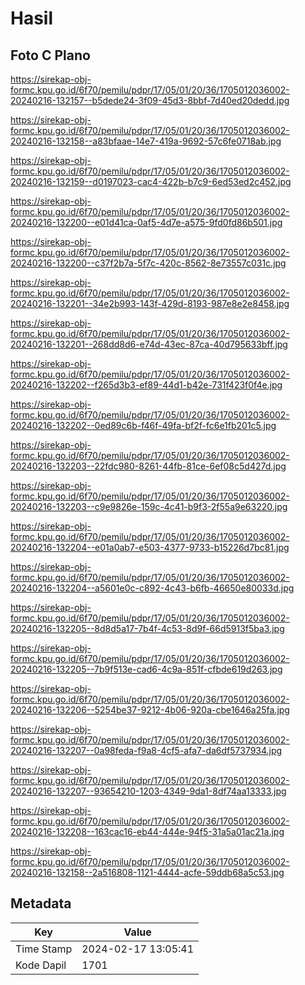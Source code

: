# Hasil

## Foto C Plano

https://sirekap-obj-formc.kpu.go.id/6f70/pemilu/pdpr/17/05/01/20/36/1705012036002-20240216-132157--b5dede24-3f09-45d3-8bbf-7d40ed20dedd.jpg

https://sirekap-obj-formc.kpu.go.id/6f70/pemilu/pdpr/17/05/01/20/36/1705012036002-20240216-132158--a83bfaae-14e7-419a-9692-57c6fe0718ab.jpg

https://sirekap-obj-formc.kpu.go.id/6f70/pemilu/pdpr/17/05/01/20/36/1705012036002-20240216-132159--d0197023-cac4-422b-b7c9-6ed53ed2c452.jpg

https://sirekap-obj-formc.kpu.go.id/6f70/pemilu/pdpr/17/05/01/20/36/1705012036002-20240216-132200--e01d41ca-0af5-4d7e-a575-9fd0fd86b501.jpg

https://sirekap-obj-formc.kpu.go.id/6f70/pemilu/pdpr/17/05/01/20/36/1705012036002-20240216-132200--c37f2b7a-5f7c-420c-8562-8e73557c031c.jpg

https://sirekap-obj-formc.kpu.go.id/6f70/pemilu/pdpr/17/05/01/20/36/1705012036002-20240216-132201--34e2b993-143f-429d-8193-987e8e2e8458.jpg

https://sirekap-obj-formc.kpu.go.id/6f70/pemilu/pdpr/17/05/01/20/36/1705012036002-20240216-132201--268dd8d6-e74d-43ec-87ca-40d795633bff.jpg

https://sirekap-obj-formc.kpu.go.id/6f70/pemilu/pdpr/17/05/01/20/36/1705012036002-20240216-132202--f265d3b3-ef89-44d1-b42e-731f423f0f4e.jpg

https://sirekap-obj-formc.kpu.go.id/6f70/pemilu/pdpr/17/05/01/20/36/1705012036002-20240216-132202--0ed89c6b-f46f-49fa-bf2f-fc6e1fb201c5.jpg

https://sirekap-obj-formc.kpu.go.id/6f70/pemilu/pdpr/17/05/01/20/36/1705012036002-20240216-132203--22fdc980-8261-44fb-81ce-6ef08c5d427d.jpg

https://sirekap-obj-formc.kpu.go.id/6f70/pemilu/pdpr/17/05/01/20/36/1705012036002-20240216-132203--c9e9826e-159c-4c41-b9f3-2f55a9e63220.jpg

https://sirekap-obj-formc.kpu.go.id/6f70/pemilu/pdpr/17/05/01/20/36/1705012036002-20240216-132204--e01a0ab7-e503-4377-9733-b15226d7bc81.jpg

https://sirekap-obj-formc.kpu.go.id/6f70/pemilu/pdpr/17/05/01/20/36/1705012036002-20240216-132204--a5601e0c-c892-4c43-b6fb-46650e80033d.jpg

https://sirekap-obj-formc.kpu.go.id/6f70/pemilu/pdpr/17/05/01/20/36/1705012036002-20240216-132205--8d8d5a17-7b4f-4c53-8d9f-66d5913f5ba3.jpg

https://sirekap-obj-formc.kpu.go.id/6f70/pemilu/pdpr/17/05/01/20/36/1705012036002-20240216-132205--7b9f513e-cad6-4c9a-851f-cfbde619d263.jpg

https://sirekap-obj-formc.kpu.go.id/6f70/pemilu/pdpr/17/05/01/20/36/1705012036002-20240216-132206--5254be37-9212-4b06-920a-cbe1646a25fa.jpg

https://sirekap-obj-formc.kpu.go.id/6f70/pemilu/pdpr/17/05/01/20/36/1705012036002-20240216-132207--0a98feda-f9a8-4cf5-afa7-da6df5737934.jpg

https://sirekap-obj-formc.kpu.go.id/6f70/pemilu/pdpr/17/05/01/20/36/1705012036002-20240216-132207--93654210-1203-4349-9da1-8df74aa13333.jpg

https://sirekap-obj-formc.kpu.go.id/6f70/pemilu/pdpr/17/05/01/20/36/1705012036002-20240216-132208--163cac16-eb44-444e-94f5-31a5a01ac21a.jpg

https://sirekap-obj-formc.kpu.go.id/6f70/pemilu/pdpr/17/05/01/20/36/1705012036002-20240216-132158--2a516808-1121-4444-acfe-59ddb68a5c53.jpg


## Metadata

| Key        | Value               |
| ---------- | ------------------- |
| Time Stamp | 2024-02-17 13:05:41 |
| Kode Dapil | 1701                |



